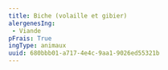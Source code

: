 ```yaml
---
title: Biche (volaille et gibier)
alergenesIng:
 - Viande
pFrais: True
ingType: animaux
uuid: 680bbb01-a717-4e4c-9aa1-9026ed55321b
---
```

